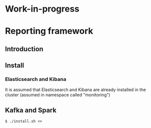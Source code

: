 # Work-in-progress

# Reporting framework

## Introduction

## Install
### Elasticsearch and Kibana
It is assumed that Elasticsearch and Kibana are already installed in the cluster (assumed in namespace called "monitoring")
## Kafka and Spark
```
$ ./install.sh <>
```
